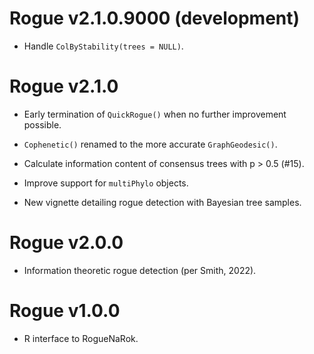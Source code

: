 # Rogue v2.1.0.9000 (development)

- Handle `ColByStability(trees = NULL)`.


# Rogue v2.1.0

- Early termination of `QuickRogue()` when no further improvement possible.

- `Cophenetic()` renamed to the more accurate `GraphGeodesic()`.

- Calculate information content of consensus trees with p > 0.5 (#15).

- Improve support for `multiPhylo` objects.

- New vignette detailing rogue detection with Bayesian tree samples.


# Rogue v2.0.0

- Information theoretic rogue detection (per Smith, 2022).


# Rogue v1.0.0

 - R interface to RogueNaRok.

